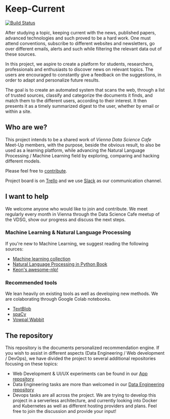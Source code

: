 # Keep-Current

<!-- Badges section here. -->
[![Build Status](https://img.shields.io/travis/liadmagen/Keep-Current-Site/master.svg?label=travis)][travis-badge-url]

After studying a topic, keeping current with the news, published papers, advanced technologies and such proved to be a hard work.
One must attend conventions, subscribe to different websites and newsletters, go over different emails, alerts and such while filtering the relevant data out of these sources.

In this project, we aspire to create a platform for students, researchers, professionals and enthusiasts to discover news on relevant topics. The users are encouraged to constantly give a feedback on the suggestions, in order to adapt and personalize future results.

The goal is to create an automated system that scans the web, through a list of trusted sources, classify and categorize the documents it finds, and match them to the different users, according to their interest. It then presents it as a timely summarized digest to the user, whether by email or within a site.

## Who are we?

This project intends to be a shared work of *Vienna Data Science Cafe* Meet-Up members, with the purpose, beside the obvious result, to also be used as a learning platform, while advancing the Natural Language Processing / Machine Learning field by exploring, comparing and hacking different models.

Please feel free to [contribute](CONTRIBUTING.md).

Project board is on [Trello](https://trello.com/b/KmMEPjfT/keep-current) and we use [Slack](https://vdsg.slack.com/messages/C9BNW5N9L/details) as our communication channel.

## I want to help

We welcome anyone who would like to join and contribute. We meet regularly every month in Vienna through the Data Science Cafe meetup of the VDSG, show our progress and discuss the next steps.

### Machine Learning & Natural Language Processing

If you're new to Machine Learning, we suggest reading the following sources:

* [Machine learning collection](https://github.com/collections/machine-learning)
* [Natural Language Processing in Python Book](http://nltk.org/book/)
* [Keon's awesome-nlp!](https://github.com/keon/awesome-nlp)

### Recommended tools

We lean heavily on existing tools as well as developing new methods. We are colaborating through Google Colab notebooks.

* [TextBlob](http://textblob.readthedocs.io/en/dev/)
* [spaCy](https://spacy.io/)
* [Vowpal Wabbit](https://github.com/JohnLangford/vowpal_wabbit/wiki)

## The repository

This repository is the documents personalized recommendation engine.
If you wish to assist in different aspects (Data Engineering / Web development / DevOps), we have divided the project to several additional repositories focusing on these topics:

* Web Development & UI/UX experiments can be found in our [App repository](https://github.com/liadmagen/Keep-Current-App)
* Data Engineering tasks are more than welcomed in our [Data Engineering repository](https://github.com/liadmagen/Keep-Current-Storage)
* Devops tasks are all across the project. We are trying to develop this project in a serverless architecture, and currently looking into Docker and Kubernetes as well as different hosting providers and plans. Feel free to join the discussion and provide your input!

[travis-badge-url]: https://travis-ci.org/liadmagen/Keep-Current.svg?branch=master